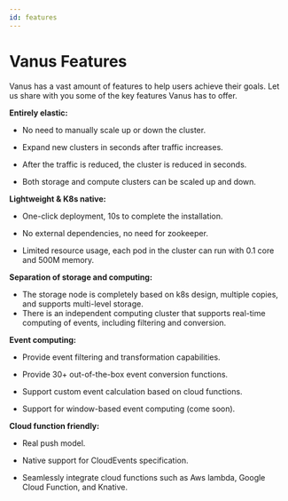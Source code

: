 ```yaml
---
id: features
---
```


# Vanus Features

Vanus has a vast amount of features to help users achieve their goals. Let us share with you some of the key features Vanus has to offer.

**Entirely elastic:**

* No need to manually scale up or down the cluster.

* Expand new clusters in seconds after traffic increases.

* After the traffic is reduced, the cluster is reduced in seconds.

* Both storage and compute clusters can be scaled up and down.

**Lightweight & K8s native:**

* One-click deployment, 10s to complete the installation.

* No external dependencies, no need for zookeeper.
* Limited resource usage, each pod in the cluster can run with 0.1 core and 500M memory.

**Separation of storage and computing:**

* The storage node is completely based on k8s design, multiple copies, and supports multi-level storage.
* There is an independent computing cluster that supports real-time computing of events, including filtering and conversion.

**Event computing:**

* Provide event filtering and transformation capabilities.

* Provide 30+ out-of-the-box event conversion functions.
* Support custom event calculation based on cloud functions.
* Support for window-based event computing (come soon).

**Cloud function friendly:**

* Real push model.
* Native support for CloudEvents specification.

* Seamlessly integrate cloud functions such as Aws lambda, Google Cloud Function, and Knative.









